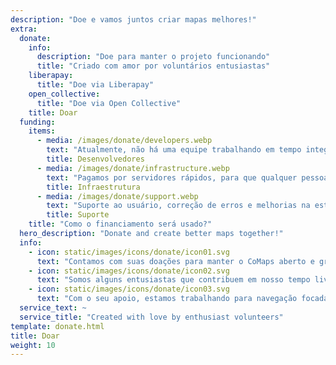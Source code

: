 ```yaml
---
description: "Doe e vamos juntos criar mapas melhores!"
extra:
  donate:
    info:
      description: "Doe para manter o projeto funcionando"
      title: "Criado com amor por voluntários entusiastas"
    liberapay:
      title: "Doe via Liberapay"
    open_collective:
      title: "Doe via Open Collective"
    title: Doar
  funding:
    items:
      - media: /images/donate/developers.webp
        text: "Atualmente, não há uma equipe trabalhando em tempo integral no desenvolvimento de novos recursos e na melhoria do serviço. Para desenvolver o produto de forma consistente, é necessária uma equipe principal."
        title: Desenvolvedores
      - media: /images/donate/infrastructure.webp
        text: "Pagamos por servidores rápidos, para que qualquer pessoa no mundo possa baixar atualizações gratuitas dos mapas sem atrasos. As transferências de dados de mapas são de centenas de terabytes por mês, e a quantidade está crescendo."
        title: Infraestrutura
      - media: /images/donate/support.webp
        text: "Suporte ao usuário, correção de erros e melhorias na estabilidade do aplicativo são nossas principais prioridades. A lista de pedidos e relatórios de erros cresce a cada dia, e há muitas solicitações de suporte para responder na App Store, no Google Play e por e-mails."
        title: Suporte
    title: "Como o financiamento será usado?"
  hero_description: "Donate and create better maps together!"
  info:
    - icon: static/images/icons/donate/icon01.svg
      text: "Contamos com suas doações para manter o CoMaps aberto e gratuito"
    - icon: static/images/icons/donate/icon02.svg
      text: "Somos alguns entusiastas que contribuem em nosso tempo livre. Amamos o que fazemos e amamos nossos usuários"
    - icon: static/images/icons/donate/icon03.svg
      text: "Com o seu apoio, estamos trabalhando para navegação focada na privacidade e que seja a escolha preferida do mercado"
  service_text: ~
  service_title: "Created with love by enthusiast volunteers"
template: donate.html
title: Doar
weight: 10
---
```

